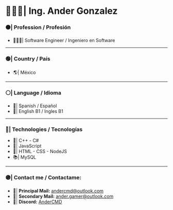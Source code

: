 
# 👨🏻‍💻| Ing. Ander Gonzalez

### ⚫| Profession / Profesión
- 👨🏻‍🎓| Software Engineer / Ingeniero en Software

------------

### 🟢| Country / País
- 🌎| México

------------

### ⚪| Language / Idioma
- 💬| Spanish / Español
- 💬| English B1 / Ingles B1

------------

### 🔵| Technologies / Tecnologías
- 📘| C++ - C#
- 📕| JavaScript
- 📙| HTML - CSS - NodeJS
- 📚| MySQL

------------

### 🟣| Contact me / Contactame:
- 📧| **Principal Mail:** andercmd@outlook.com
- 📧| **Secondary Mail:** ander.gamer@outlook.com
- 💬| **Discord:** [AnderCMD](https://discordapp.com/users/AnderCMD)

